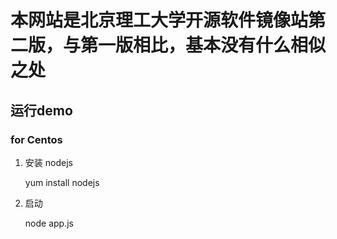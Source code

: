# 本网站是北京理工大学开源软件镜像站第二版，与第一版相比，基本没有什么相似之处

## 运行demo

### for Centos

1. 安装 nodejs

	yum install nodejs

2. 启动

	node app.js


